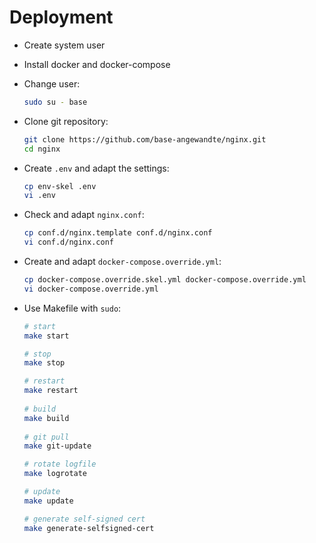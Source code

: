 # Deployment

* Create system user
* Install docker and docker-compose
* Change user:
	
	```bash
	sudo su - base
	```
		
* Clone git repository:

	```bash
	git clone https://github.com/base-angewandte/nginx.git
	cd nginx
	```

* Create `.env` and adapt the settings:

	```	bash
	cp env-skel .env
	vi .env
	```

* Check and adapt `nginx.conf`:

	```bash
	cp conf.d/nginx.template conf.d/nginx.conf
	vi conf.d/nginx.conf
	```

* Create and adapt `docker-compose.override.yml`:

	```bash
	cp docker-compose.override.skel.yml docker-compose.override.yml
	vi docker-compose.override.yml
	```

* Use Makefile with `sudo`:

	```bash
	# start
	make start
	
	# stop
	make stop
	
	# restart
	make restart
		
	# build
	make build
		
	# git pull
	make git-update

	# rotate logfile
	make logrotate

	# update
	make update

	# generate self-signed cert
	make generate-selfsigned-cert
	```
